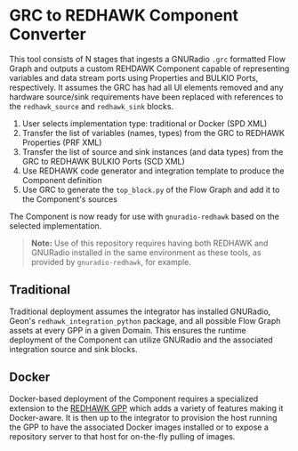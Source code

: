 # GRC to REDHAWK Component Converter

This tool consists of N stages that ingests a GNURadio `.grc` formatted Flow Graph and outputs a custom REHDAWK Component capable of representing variables and data stream ports using Properties and BULKIO Ports, respectively.  It assumes the GRC has had all UI elements removed and any hardware source/sink requirements have been replaced with references to the `redhawk_source` and `redhawk_sink` blocks.

1. User selects implementation type: traditional or Docker (SPD XML)
2. Transfer the list of variables (names, types) from the GRC to REDHAWK Properties (PRF XML)
3. Transfer the list of source and sink instances (and data types) from the GRC to REDHAWK BULKIO Ports (SCD XML)
4. Use REDHAWK code generator and integration template to produce the Component definition
5. Use GRC to generate the `top_block.py` of the Flow Graph and add it to the Component's sources

The Component is now ready for use with `gnuradio-redhawk` based on the selected implementation.

 > **Note:** Use of this repository requires having both REDHAWK and GNURadio installed in the same environment as these tools, as provided by `gnuradio-redhawk`, for example.

## Traditional

Traditional deployment assumes the integrator has installed GNURadio, Geon's `redhawk_integration_python` package, and all possible Flow Graph assets at every GPP in a given Domain.  This ensures the runtime deployment of the Component can utilize GNURadio and the associated integration source and sink blocks.

## Docker

Docker-based deployment of the Component requires a specialized extension to the [REDHAWK GPP](https://github.com/GeonTech/core-framework) which adds a variety of features making it Docker-aware.  It is then up to the integrator to provision the host running the GPP to have the associated Docker images installed or to expose a repository server to that host for on-the-fly pulling of images.